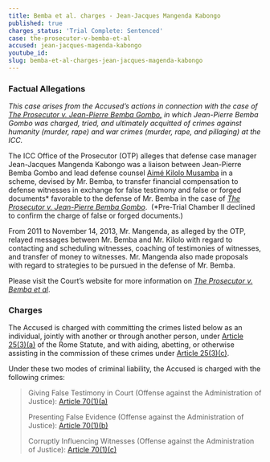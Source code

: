 ```yaml
---
title: Bemba et al. charges - Jean-Jacques Mangenda Kabongo
published: true
charges_status: 'Trial Complete: Sentenced'
case: the-prosecutor-v-bemba-et-al
accused: jean-jacques-magenda-kabongo
youtube_id:
slug: bemba-et-al-charges-jean-jacques-magenda-kabongo
---
```


### Factual Allegations

*This case arises from the Accused’s actions in connection with the case of [<u>The Prosecutor v. Jean-Pierre Bemba Gombo</u>,](https://www.aba-icc.org/cases/case/the-prosecutor-v-bemba/) in which Jean-Pierre Bemba Gombo was charged, tried, and ultimately acquitted of crimes against humanity (murder, rape) and war crimes (murder, rape, and pillaging) at the ICC.&nbsp;*

The ICC Office of the Prosecutor (OTP) alleges that defense case manager Jean-Jacques Mangenda Kabongo was a liaison between Jean-Pierre Bemba Gombo and lead defense counsel [Aimé Kilolo Musamba](https://www.aba-icc.org/accused/aime-kilolo-musamba/) in a scheme, devised by Mr. Bemba, to transfer financial compensation to defense witnesses in exchange for false testimony and false or forged documents\* favorable to the defense of Mr. Bemba in the case of [*The Prosecutor v. Jean-Pierre Bemba Gombo*](https://www.aba-icc.org/cases/case/the-prosecutor-v-bemba/).&nbsp; (\*Pre-Trial Chamber II declined to confirm the charge of false or forged documents.)

From 2011 to November 14, 2013, Mr. Mangenda, as alleged by the OTP, relayed messages between Mr. Bemba and Mr. Kilolo with regard to contacting and scheduling witnesses, coaching of testimonies of witnesses, and transfer of money to witnesses. Mr. Mangenda also made proposals with regard to strategies to be pursued in the defense of Mr. Bemba.

Please visit the Court’s website for more information on *[The Prosecutor v. Bemba et al](https://www.icc-cpi.int/car/Bemba-et-al)*.

### Charges

The Accused is charged with committing the crimes listed below as an individual, jointly with another or through another person, under&nbsp;[Article 25(3)(a)](http://www.casematrixnetwork.org/case-m/klamberg-commentary/rome-statute/#c1198) of the Rome Statute, and with aiding, abetting, or otherwise assisting in the commission of these crimes under&nbsp;[Article 25(3)(c)](http://www.casematrixnetwork.org/case-m/klamberg-commentary/rome-statute/#c1198).

Under these two modes of criminal liability, the Accused is charged with the following crimes:

> Giving False Testimony in Court (Offense against the Administration of Justice):&nbsp;[Article 70(1)(a)](http://www.casematrixnetwork.org/case-m/klamberg-commentary/rome-statute/#c1243)
>
>
> Presenting False Evidence (Offense against the Administration of Justice): [Article 70(1)(b)](http://www.casematrixnetwork.org/case-m/klamberg-commentary/rome-statute/#c1243)
>
>
> Corruptly Influencing Witnesses (Offense against the Administration of Justice):&nbsp;[Article 70(1)(c)](http://www.casematrixnetwork.org/case-m/klamberg-commentary/rome-statute/#c1243)
